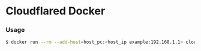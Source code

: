 # Cloudflared Docker

### Usage
```sh
$ docker run --rm --add-host=host_pc:<host_ip example:192.168.1.1> cloudflared-docker:latest cloudflared http://host_pc:<host_port>
```
